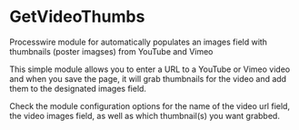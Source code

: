 GetVideoThumbs
==============

Processwire module for automatically populates an images field with thumbnails (poster imagses) from YouTube and Vimeo

This simple module allows you to enter a URL to a YouTube or Vimeo video and when you save the page, it will grab thumbnails for the video and add them to the designated images field.

Check the module configuration options for the name of the video url field, the video images field, as well as which thumbnail(s) you want grabbed.

